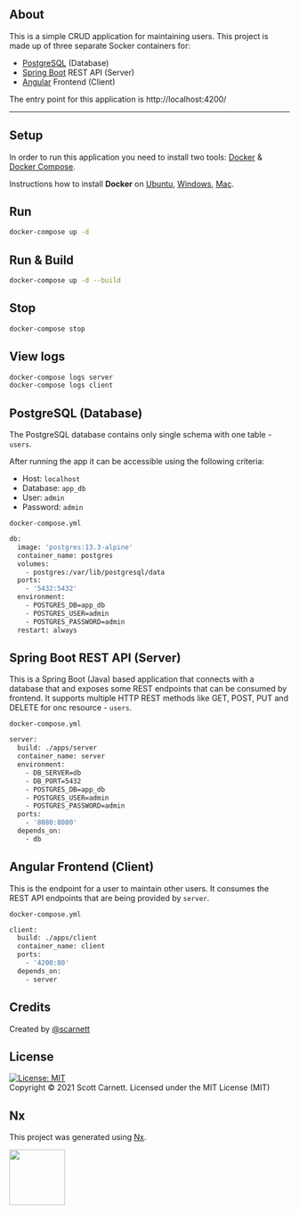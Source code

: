 ## About

This is a simple CRUD application for maintaining users. This project is made up of three separate Socker containers for:

* [PostgreSQL](https://www.postgresql.org/) (Database)
* [Spring Boot](https://spring.io/projects/spring-boot) REST API (Server)
* [Angular](https://angular.io/) Frontend (Client)

The entry point for this application is http://localhost:4200/

---

## Setup

In order to run this application you need to install two tools: [Docker](https://www.docker.com/) &amp; [Docker Compose](https://docs.docker.com/compose/).

Instructions how to install **Docker** on [Ubuntu](https://docs.docker.com/install/linux/docker-ce/ubuntu/), [Windows](https://docs.docker.com/docker-for-windows/install/), [Mac](https://docs.docker.com/docker-for-mac/install/).

## Run
```bash
docker-compose up -d
```

## Run & Build
```bash
docker-compose up -d --build
```

## Stop
```bash
docker-compose stop
```

## View logs
```bash
docker-compose logs server
docker-compose logs client
```

## PostgreSQL (Database)

The PostgreSQL database contains only single schema with one table - `users`.

After running the app it can be accessible using the following criteria:

* Host: `localhost`
* Database: `app_db`
* User: `admin`
* Password: `admin`

`docker-compose.yml`

```bash
db:
  image: 'postgres:13.3-alpine'
  container_name: postgres
  volumes:
    - postgres:/var/lib/postgresql/data
  ports:
    - '5432:5432'
  environment:
    - POSTGRES_DB=app_db
    - POSTGRES_USER=admin
    - POSTGRES_PASSWORD=admin
  restart: always
```

## Spring Boot REST API (Server)
This is a Spring Boot (Java) based application that connects with a database that and exposes some REST endpoints that can be consumed by frontend. It supports multiple HTTP REST methods like GET, POST, PUT and DELETE for onc resource - `users`.

`docker-compose.yml`

```bash
server:
  build: ./apps/server
  container_name: server
  environment:
    - DB_SERVER=db
    - DB_PORT=5432
    - POSTGRES_DB=app_db
    - POSTGRES_USER=admin
    - POSTGRES_PASSWORD=admin
  ports:
    - '8080:8080'
  depends_on:
    - db
```

## Angular Frontend (Client)

This is the endpoint for a user to maintain other users. It consumes the REST API endpoints that are being provided by `server`.

`docker-compose.yml`

```bash
client:
  build: ./apps/client
  container_name: client
  ports:
    - '4200:80'
  depends_on:
    - server
```

## Credits
Created by [@scarnett](https://github.com/scarnett/)

## License
[![License: MIT](https://img.shields.io/badge/License-MIT-yellow.svg)](https://opensource.org/licenses/MIT)  
Copyright &copy; 2021 Scott Carnett. Licensed under the MIT License (MIT)

## Nx
<p>This project was generated using <a href="https://nx.dev" target="_blank">Nx</a>.</p>
<img src="https://raw.githubusercontent.com/nrwl/nx/master/images/nx-logo.png" width="100" />